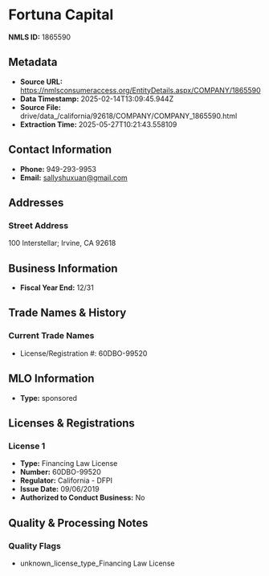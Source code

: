 # Fortuna Capital

**NMLS ID:** 1865590

## Metadata
- **Source URL:** https://nmlsconsumeraccess.org/EntityDetails.aspx/COMPANY/1865590
- **Data Timestamp:** 2025-02-14T13:09:45.944Z
- **Source File:** drive/data_/california/92618/COMPANY/COMPANY_1865590.html
- **Extraction Time:** 2025-05-27T10:21:43.558109

## Contact Information
- **Phone:** 949-293-9953
- **Email:** sallyshuxuan@gmail.com

## Addresses
### Street Address
100 Interstellar; Irvine, CA 92618

## Business Information
- **Fiscal Year End:** 12/31

## Trade Names & History
### Current Trade Names
- License/Registration #: 60DBO-99520

## MLO Information
- **Type:** sponsored

## Licenses & Registrations

### License 1
- **Type:** Financing Law License
- **Number:** 60DBO-99520
- **Regulator:** California - DFPI
- **Issue Date:** 09/06/2019
- **Authorized to Conduct Business:** No

## Quality & Processing Notes
### Quality Flags
- unknown_license_type_Financing Law License
